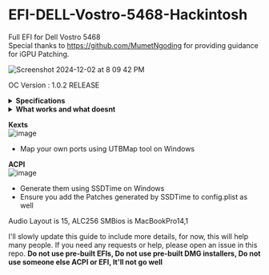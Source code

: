 # EFI-DELL-Vostro-5468-Hackintosh
Full EFI for Dell Vostro 5468   
Special thanks to https://github.com/MumetNgoding for providing guidance for iGPU Patching.


![Screenshot 2024-12-02 at 8 09 42 PM](https://github.com/user-attachments/assets/8f6785cc-0c76-4613-8886-af329901c22e)

OC Version : 1.0.2 RELEASE
<details>
<summary><strong>Specifications</strong></summary>
</br>
  
| Component           | Specification                                   |
|---------------------|-------------------------------------------------|
| CPU                 | Intel Core i3-7100U @ 2.40 GHz, 3M Cache        |
| RAM                 | 12GB DDR4-2133MHz                               |
| SSD                 | SanDisk SSD PLUS 240GB                          |
| Sound               | Realtek ALC256                                  |
| Wireless, Bluetooth | Intel AC 3165                                   |
| Integrated GPU      | Intel HD Graphics 620                           |

I upgraded my RAM from 8GB to 12GB
</details>

<details>
<summary><strong>What works and what doesnt</strong></summary>
</br>

| Feature | Status |
| ------------- | ------------- |
| CPU Power Management | ✅ |
| Sleep/Wake | ✅  |
| Intel HD620 Graphics Acceleration | ✅ |
| Intel Accelerator | ✅ |
| Intel VT-d | ✅  |
| Brightness control slider | ✅  |
| FN Keys| ✅  |
| Ethernet | ✅  |
| Audio and HDMI Audio | ✅  |
| Multi-Touch Trackpad | ✅  |
| Battery | ✅  |
| iMessage/Facetime and App Store | ✅   |
| Speakers and Headphones | ✅ |
| Built-in Microphone | ✅  |
| Webcam | ✅ |
| Wi-Fi/Bluetooth | Bluetooth unstable |
| Airdrop/Handoff | ❌  |
</details>

**Kexts**   
![image](https://github.com/user-attachments/assets/bd75f1fd-c680-4226-aca5-fdc7ac5881a1)
- Map your own ports using UTBMap tool on Windows

**ACPI**   
![image](https://github.com/user-attachments/assets/649372f9-904e-41e1-bbab-cde93918aafe)
- Generate them using SSDTime on Windows
- Ensure you add the Patches generated by SSDTime to config.plist as well
 
Audio Layout is 15, ALC256
SMBios is MacBookPro14,1

I'll slowly update this guide to include more details, for now, this will help many people.
If you need any requests or help, please open an issue in this repo.
**Do not use pre-built EFIs, Do not use pre-built DMG installers, Do not use someone else ACPI or EFI, It'll not go well**

